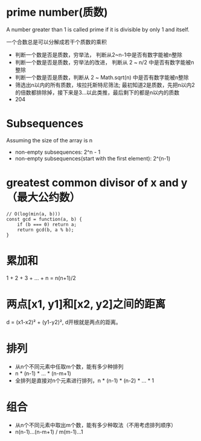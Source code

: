 # prime number(质数)
A number greater than 1 is called prime if it is divisible by only 1 and itself.

一个合数总是可以分解成若干个质数的乘积
* 判断一个数是否是质数，穷举法， 判断从2~n-1中是否有数字能被n整除
* 判断一个数是否是质数，穷举法的改进， 判断从 2 ~ n/2 中是否有数字能被n整除
* 判断一个数是否是质数，判断从 2 ~ Math.sqrt(n) 中是否有数字能被n整除
* 筛选出n以内的所有质数，埃拉托斯特尼筛法; 最初知道2是质数，先把n以内2的倍数都排除掉，接下来是3...以此类推，最后剩下的都是n以内的质数
* 204

# Subsequences

Assuming the size of the array is n
* non-empty subsequences: 2^n - 1
* non-empty subsequences(start with the first element): 2^(n-1)

# greatest common divisor of x and y（最大公约数）

```
// O(log(min(a, b)))
const gcd = function(a, b) {
    if (b === 0) return a;
    return gcd(b, a % b);
}
```

# 累加和
1 + 2 + 3 + ... + n = n(n+1)/2

# 两点[x1, y1]和[x2, y2]之间的距离 
d = (x1-x2)² + (y1-y2)², d开根就是两点的距离。

# 排列
* 从n个不同元素中任取m个数，能有多少种排列
* n * (n-1) * ... * (n-m+1)
* 全排列是直接对n个元素进行排列，n * (n-1) * (n-2) * ... * 1

# 组合
* 从n个不同元素中取出m个数，能有多少种取法（不用考虑排列顺序）
* n(n-1)...(n-m+1) / m(m-1)...1